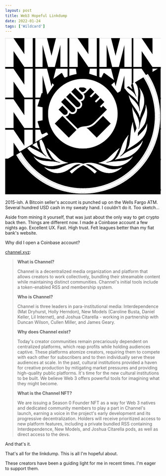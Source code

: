 ```yaml
---
layout: post
title: Web3 Hopeful Linkdump
date: 2022-01-24
tags: ['Wildcard']
---
```

![channel.xyz](/assets/images/channel.xyz.png)

2015-ish. A Bitcoin seller's account is punched up on the Wells Fargo ATM. Several hundred USD cash in my sweaty hand. I couldn't do it. Too sketch...

Aside from mining it yourself, that was just about the only way to get crypto back then. Things are different now.<!--x--> I made a Coinbase account a few nights ago. Excellent UX. Fast. High trust. Felt leagues better than my fiat bank's website.

Why did I open a Coinbase account?

[channel.xyz](https://www.channel.xyz/):

> **What is Channel?**
>
> Channel is a decentralized media organization and platform that allows creators to work collectively, bundling their streamable content while maintaining distinct communities. Channel's initial tools include a token-enabled RSS and membership system.
>
> **Who is Channel?**
>
> Channel is three leaders in para-institutional media: Interdependence (Mat Dryhurst, Holly Herndon), New Models (Caroline Busta, Daniel Keller, Lil Internet), and Joshua Citarella - working in partnership with Duncan Wilson, Cullen Miller, and James Geary.
>  
> **Why does Channel exist?**
> 
> Today's creator communities remain precariously dependent on centralized platforms, which reap profits while holding audiences captive. These platforms atomize creators, requiring them to compete with each other for subscribers and to then individually serve these audiences at scale. In the past, cultural institutions provided a haven for creative production by mitigating market pressures and providing high-quality public platforms. It's time for the new cultural institutions to be built. We believe Web 3 offers powerful tools for imagining what they might become.
> 
>
> **What is the Channel NFT?**
> 
> We are issuing a Season 0 Founder NFT as a way for Web 3 natives and dedicated community members to play a part in Channel's launch, earning a voice in the project's early development and its progressive decentralization. Holders will receive prioritized access to new platform features, including a private bundled RSS containing Interdependence, New Models, and Joshua Citarella pods, as well as direct access to the devs.

And that's it.

That's all for the linkdump. This is all I'm hopeful about.

These creators have been a guiding light for me in recent times. I'm eager to support them.